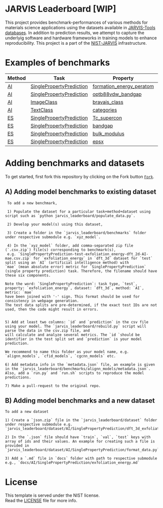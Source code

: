 

[LICENSE]: https://github.com/usnistgov/jarvis/blob/master/LICENSE.rst

# JARVIS Leaderboard [WIP]

This project provides benchmark-performances of various methods for materials science applications using the datasets available in [JARVIS-Tools databases](https://jarvis-tools.readthedocs.io/en/master/databases.html).
In addition to prediction results, we attempt to capture the underlyig software and hardware frameworks in training models to enhance reproducibility. This project is a part of the [NIST-JARVIS](https://jarvis.nist.gov) infrastructure.

<!-- <p style="text-align:center;"><img align="middle" src="https://www.ctcms.nist.gov/~knc6/images/logo/jarvis-mission.png"  width="40%" height="20%"></p>-->


# Examples of benchmarks
<!--table_content--><table style="width:100%" id="j_table"><thead><tr><th>Method</th><th>Task</th><th>Property</th><th>Model name</th><th>Metric</th><th>Score</th><th>Team</th><th>Size</th></tr></thead><tr><td><a href="./AI" target="_blank">AI</a></td><td><a href="./AI/SinglePropertyPrediction" target="_blank">SinglePropertyPrediction</a></td><td><a href="./AI/SinglePropertyPrediction/formation_energy_peratom" target="_blank">formation_energy_peratom</a></td><td><a href="https://github.com/usnistgov/alignn" target="_blank">alignn_model</a></td><td>MAE</td><td>0.033</td><td>JARVIS</td><td>55713</td></tr><tr><td><a href="./AI" target="_blank">AI</a></td><td><a href="./AI/SinglePropertyPrediction" target="_blank">SinglePropertyPrediction</a></td><td><a href="./AI/SinglePropertyPrediction/optb88vdw_bandgap" target="_blank">optb88vdw_bandgap</a></td><td><a href="https://github.com/usnistgov/alignn" target="_blank">alignn_model</a></td><td>MAE</td><td>0.142</td><td>JARVIS</td><td>55713</td></tr><tr><td><a href="./AI" target="_blank">AI</a></td><td><a href="./AI/ImageClass" target="_blank">ImageClass</a></td><td><a href="./AI/ImageClass/bravais_class" target="_blank">bravais_class</a></td><td><a href="https://github.com/usnistgov/alignn" target="_blank">densenet_model</a></td><td>ACC</td><td>0.83</td><td>JARVIS</td><td>9150</td></tr><tr><td><a href="./AI" target="_blank">AI</a></td><td><a href="./AI/TextClass" target="_blank">TextClass</a></td><td><a href="./AI/TextClass/categories" target="_blank">categories</a></td><td><a href="https://github.com/usnistgov/alignn" target="_blank">logisticreg_model</a></td><td>ACC</td><td>0.86</td><td>JARVIS</td><td>100994</td></tr><tr><td><a href="./ES" target="_blank">ES</a></td><td><a href="./ES/SinglePropertyPrediction" target="_blank">SinglePropertyPrediction</a></td><td><a href="./ES/SinglePropertyPrediction/Tc_supercon" target="_blank">Tc_supercon</a></td><td><a href="https://github.com/usnistgov/alignn" target="_blank">qe_pbesol_gbrv</a></td><td>MAE</td><td>3.378</td><td>JARVIS</td><td>14</td></tr><tr><td><a href="./ES" target="_blank">ES</a></td><td><a href="./ES/SinglePropertyPrediction" target="_blank">SinglePropertyPrediction</a></td><td><a href="./ES/SinglePropertyPrediction/bandgap" target="_blank">bandgap</a></td><td><a href="https://github.com/usnistgov/alignn" target="_blank">vasp_tbmbj</a></td><td>MAE</td><td>0.498</td><td>JARVIS</td><td>54</td></tr><tr><td><a href="./ES" target="_blank">ES</a></td><td><a href="./ES/SinglePropertyPrediction" target="_blank">SinglePropertyPrediction</a></td><td><a href="./ES/SinglePropertyPrediction/bulk_modulus" target="_blank">bulk_modulus</a></td><td><a href="https://github.com/usnistgov/alignn" target="_blank">vasp_optb88vdw</a></td><td>MAE</td><td>5.732</td><td>JARVIS</td><td>21</td></tr><tr><td><a href="./ES" target="_blank">ES</a></td><td><a href="./ES/SinglePropertyPrediction" target="_blank">SinglePropertyPrediction</a></td><td><a href="./ES/SinglePropertyPrediction/epsx" target="_blank">epsx</a></td><td><a href="https://github.com/usnistgov/alignn" target="_blank">vasp_optb88vdw_linopt</a></td><td>MAE</td><td>1.464</td><td>JARVIS</td><td>16</td></tr><!--table_content--></table>

# Adding benchmarks and datasets

To get started, first fork this repository by clicking on the Fork button [`Fork`](https://github.com/knc6/jarvis_leaderboard/fork). 


## A) Adding model benchmarks to existing dataset

     To add a new benchmark, 

     1) Populate the dataset for a particular task+method+dataset using script such as `python jarvis_leaderboard/populate_data.py`. 

     2) Develop your model(s) using this dataset,

     3) Create a folder in the `jarvis_leaderboard/benchmarks` folder under respective submodule e.g. `xyz_model`. 

     4) In the `xyz_model` folder, add comma-separated zip file (`.csv.zip`) file(s) corresponding to benchmark(s), 
     e.g. `SinglePropertyPrediction-test-exfoliation_energy-dft_2d-AI-mae.csv.zip` for `exfoliation_energy` in `dft_3d` dataset for `test` split using an `AI` (artificial intelligence method) with 
    `mae` (mean absolute error) metric for `SinglePropertyPrediction` (single property prediction) task. Therefore, the filename should have these six components. 

    Note the word: `SinglePropertyPrediction`: task type, `test`, property: `exfoliation_energy`, dataset: `dft_3d`, method: `AI`, metric: `mae`
    have been joined with '-' sign. This format should be used for consistency in webpage generation.
    The test data splits are pre-determined, if the exact test IDs are not used, then the code might result in errors. 


    5) Add at least two columns: `id` and `prediction` in the csv file using your model. The `jarvis_leaderboard/rebuild.py` script will parse the data in the csv.zip file, and
    will calculate and analyze several metrics. The `id `should be identifier in the test split set and `prediction` is your model prediction.

    We recommend to name this folder as your model name, e.g. `alignn_models`, `cfid_models`, `cgcnn_models` etc. 

    6) Add metadata info in the `metadata.json` file, an example is given in the `jarvis_leaderboard/benchmarks/alignn_models/metadata.json`. Also, add a `run.py` and `run.sh` scripts to reproduce the model predictions.

    7) Make a pull-request to the original repo.

## B) Adding model benchmarks and a new dataset

    To add a new dataset

    1) Create a `json.zip` file in the `jarvis_leaderboard/dataset` folder under respective submodule e.g. `jarvis_leaderboard/dataset/AI/SinglePropertyPrediction/dft_3d_exfoliation_energy.json.zip`.

    2) In the `.json` file should have `train`, `val`, `test` keys with array of ids and their values. An example for creating such a file is provided in `jarvis_leaderboard/dataset/AI/SinglePropertyPrediction/format_data.py` 

    3) Add a `.md` file in `docs` folder with path to respective submodule e.g., `docs/AI/SinglePropertyPrediction/exfoliation_energy.md` 

# License
   This template is served under the NIST license.  
   Read the [LICENSE] file for more info.